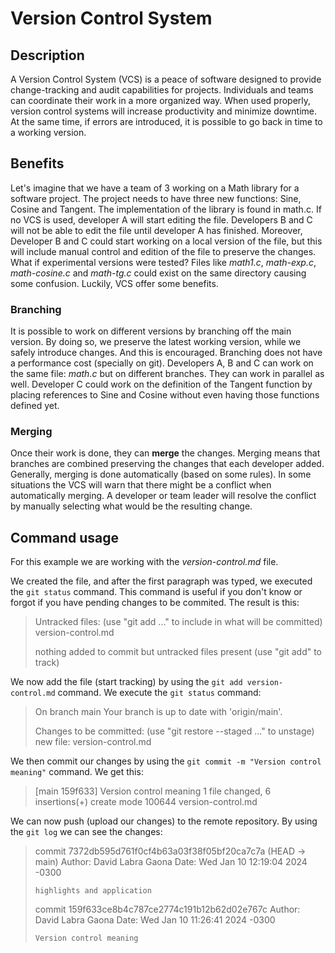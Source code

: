 # Version Control System

## Description

A Version Control System (VCS) is a peace of software designed to provide change-tracking and audit capabilities for projects. Individuals and teams can coordinate their work in a more organized way. When used properly, version control systems will increase productivity and minimize downtime. At the same time, if errors are introduced, it is possible to go back in time to a working version.


## Benefits

Let's imagine that we have a team of 3 working on a Math library for a software project. The project needs to have three new functions: Sine, Cosine and Tangent. The implementation of the library is found in math.c. If no VCS is used, developer A will start editing the file. Developers B and C will not be able to edit the file until developer A has finished. Moreover, Developer B and C could start working on a local version of the file, but this will include manual control and edition of the file to preserve the changes. What if experimental versions were tested? Files like *math1.c*, *math-exp.c*, *math-cosine.c* and *math-tg.c* could exist on the same directory causing some confusion. Luckily, VCS offer some benefits.

### Branching

It is possible to work on different versions by branching off the main version. By doing so, we preserve the latest working version, while we safely introduce changes. And this is encouraged. Branching does not have a performance cost (specially on git). Developers A, B and C can work on the same file: *math.c* but on different branches. They can work in parallel as well. Developer C could work on the definition of the Tangent function by placing references to Sine and Cosine without even having those functions defined yet.

### Merging

Once their work is done, they can **merge** the changes. Merging means that branches are combined preserving the changes that each developer added. Generally, merging is done automatically (based on some rules). In some situations the VCS will warn that there might be a conflict when automatically merging. A developer or team leader will resolve the conflict by manually selecting what would be the resulting change.


## Command usage

For this example we are working with the *version-control.md* file.

We created the file, and after the first paragraph was typed, we executed the `git status` command. This command is useful if you don't know or forgot if you have pending changes to be commited. The result is this:

> Untracked files:
>  (use "git add <file>..." to include in what will be committed)
>        version-control.md
> 
> nothing added to commit but untracked files present (use "git add" to track)

We now add the file (start tracking) by using the `git add version-control.md` command. We execute the `git status` command:

> On branch main
> Your branch is up to date with 'origin/main'.
> 
> Changes to be committed:
>   (use "git restore --staged <file>..." to unstage)
>         new file:   version-control.md
> 

We then commit our changes by using the `git commit -m "Version control meaning"` command. We get this:

> [main 159f633] Version control meaning
>  1 file changed, 6 insertions(+)
>  create mode 100644 version-control.md

We can now push (upload our changes) to the remote repository. By using the `git log` we can see the changes:

> commit 7372db595d761f0cf4b63a03f38f05bf20ca7c7a (HEAD -> main)
> Author: David Labra Gaona 
> Date:   Wed Jan 10 12:19:04 2024 -0300
> 
>     highlights and application
> 
> commit 159f633ce8b4c787ce2774c191b12b62d02e767c
> Author: David Labra Gaona 
> Date:   Wed Jan 10 11:26:41 2024 -0300
> 
>     Version control meaning
> 

